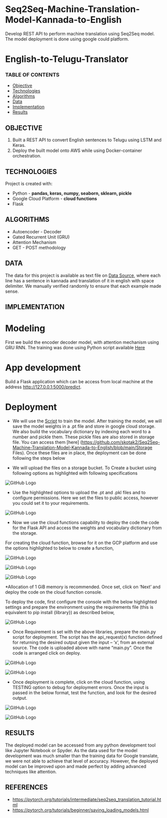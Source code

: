 # Seq2Seq-Machine-Translation-Model-Kannada-to-English
Develop REST API to perform machine translation using Seq2Seq  model. The model deployment is done using google could platform. 

# English-to-Telugu-Translator

### TABLE OF CONTENTS
* [Objective](#objective)
* [Technologies](#technologies)
* [Algorithms](#algorithms)
* [Data](#data)
* [Implementation](#implementation)
* [Results](#results)

## OBJECTIVE 
1. Built a REST API to convert English sentences to Telugu using LSTM and Keras. 
2. Deploy the built model onto AWS while using Docker-container orchestration.

## TECHNOLOGIES
Project is created with: 
* Python - **pandas, keras, numpy, seaborn, sklearn, pickle**
* Google Cloud Platform - **cloud functions**
* Flask

## ALGORITHMS
* Autoencoder - Decoder 
* Gated Recurrent Unit (GRU)
* Attention Mechanism
* GET - POST methodology

## DATA
The data for this project is available as text file on [Data Source](https://www.manythings.org/anki/), where each line has a sentence in kannada and translation of it in english with space delimiter. We manually verified randomly to ensure that each example made sense.

## IMPLEMENTATION

# Modeling
First we build the encoder decoder model, with attention mechanism using GRU RNN. The training was done using Python script available [Here](https://github.com/skotak2/Seq2Seq-Machine-Translation-Model-Kannada-to-English/blob/main/Code/Kannada_to_English_Machine_Translation.ipynb)

# App development
Build a Flask application which can be access from local machine at the address http://127.0.0.1:5000/predict. 

# Deployment

* We will use the [Script](https://github.com/skotak2/Seq2Seq-Machine-Translation-Model-Kannada-to-English/blob/main/Code/Kannada_to_English_Machine_Translation.ipynb) to train the model. After training the model, we will save the model weights in a .pt file and store in google cloud storage. We also build the vocabulary dictionary by indexing each word to a number and pickle them. These pickle files are also stored in storage file. You can access them [here] (https://github.com/skotak2/Seq2Seq-Machine-Translation-Model-Kannada-to-English/blob/main/Storage Files). Once these files are in place, the deployment can be done following the steps below


* We will upload the files on a storage bucket. To Create a bucket using following options as highlighted with following specifications

![GitHub Logo](https://github.com/skotak2/Seq2Seq-Machine-Translation-Model-Kannada-to-English/blob/main/Images/Picture1.png)

* Use the highlighted options to upload the .pt and .pkl files and to configure permissions. Here we set the files to public access, however you could set it to your requirements.

![GitHub Logo](https://github.com/skotak2/Seq2Seq-Machine-Translation-Model-Kannada-to-English/blob/main/Images/Picture2.png)

* Now we use the cloud functions capability to deploy the code the code for the Flask API and access the weights and vocabulary dictionary from the storage. 

For creating the cloud function, browse for it on the GCP platform and use the options highlighted to below to create a function,


![GitHub Logo](https://github.com/skotak2/Seq2Seq-Machine-Translation-Model-Kannada-to-English/blob/main/Images/Picture3.png)

![GitHub Logo](https://github.com/skotak2/Seq2Seq-Machine-Translation-Model-Kannada-to-English/blob/main/Images/Picture4.png)

![GitHub Logo](https://github.com/skotak2/Seq2Seq-Machine-Translation-Model-Kannada-to-English/blob/main/Images/Picture5.png)

*Allocation of 1 GiB memory is recommended. Once set, click on ‘Next’ and deploy the code on the cloud function console. 

To deploy the code, first configure the console with the below highlighted settings and prepare the environment using the requirements file (this is equivalent to pip install {library}) as described below, 

![GitHub Logo](https://github.com/skotak2/Seq2Seq-Machine-Translation-Model-Kannada-to-English/blob/main/Images/Picture6.png)

* Once Requirement is set with the above libraries, prepare the main.py script for deployment. The script has the api_request(x) function defined for returning the desired output given the input – ‘x’, from an external source. The code is uploaded above with name “main.py”. Once the code is arranged click on deploy.

![GitHub Logo](https://github.com/skotak2/Seq2Seq-Machine-Translation-Model-Kannada-to-English/blob/main/Images/Picture7.png)

![GitHub Logo](https://github.com/skotak2/Seq2Seq-Machine-Translation-Model-Kannada-to-English/blob/main/Images/Picture8.png)

* Once deployment is complete, click on the cloud function, using TESTING option to debug for deployment errors. Once the input is passed in the below format, test the function, and look for the desired output.

![GitHub Logo](https://github.com/skotak2/Seq2Seq-Machine-Translation-Model-Kannada-to-English/blob/main/Images/Picture9.png)

![GitHub Logo](https://github.com/skotak2/Seq2Seq-Machine-Translation-Model-Kannada-to-English/blob/main/Images/Picture10.png)


## RESULTS
The deployed model can be accessed from any python development tool like Jupyter Notebook or Spyder. As the data used for the model development was much smaller than the training data for Google translate, we were not able to achieve that level of accuracy. However, the deployed model can be improved upon and made perfect by adding advanced techniques like attention. 

## REFERENCES
* https://pytorch.org/tutorials/intermediate/seq2seq_translation_tutorial.html
* https://pytorch.org/tutorials/beginner/saving_loading_models.html

